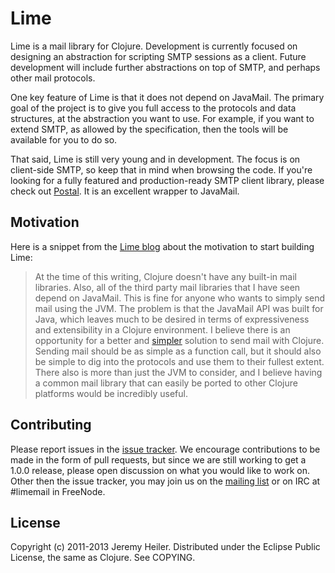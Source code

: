 # Lime

Lime is a mail library for Clojure. Development is currently focused
on designing an abstraction for scripting SMTP sessions as a client.
Future development will include further abstractions on top of SMTP,
and perhaps other mail protocols.

One key feature of Lime is that it does not depend on JavaMail. The
primary goal of the project is to give you full access to the
protocols and data structures, at the abstraction you want to use. For
example, if you want to extend SMTP, as allowed by the specification,
then the tools will be available for you to do so.

That said, Lime is still very young and in development. The focus is
on client-side SMTP, so keep that in mind when browsing the code. If
you're looking for a fully featured and production-ready SMTP client
library, please check out [Postal](https://github.com/drewr/postal).
It is an excellent wrapper to JavaMail.

## Motivation

Here is a snippet from the [Lime
blog](http://limemail.org/2012/01/20/a-better-way-to-mail.html) about
the motivation to start building Lime:

> At the time of this writing, Clojure doesn't have any built-in mail
>libraries. Also, all of the third party mail libraries that I have
>seen depend on JavaMail. This is fine for anyone who wants to simply
>send mail using the JVM. The problem is that the JavaMail API was
>built for Java, which leaves much to be desired in terms of
>expressiveness and extensibility in a Clojure environment. I believe
>there is an opportunity for a better and
>[simpler](http://www.infoq.com/presentations/Simple-Made-Easy)
>solution to send mail with Clojure. Sending mail should be as simple
>as a function call, but it should also be simple to dig into the
>protocols and use them to their fullest extent. There also is more
>than just the JVM to consider, and I believe having a common mail
>library that can easily be ported to other Clojure platforms would be
>incredibly useful.

## Contributing

Please report issues in the [issue
tracker](https://github.com/jeremyheiler/lime/issues). We encourage
contributions to be made in the form of pull requests, but since we
are still working to get a 1.0.0 release, please open discussion on
what you would like to work on. Other then the issue tracker, you may
join us on the [mailing list](http://groups.google.com/group/limemail)
or on IRC at #limemail in FreeNode.

## License

Copyright (c) 2011-2013 Jeremy Heiler. Distributed under the Eclipse
Public License, the same as Clojure. See COPYING.
